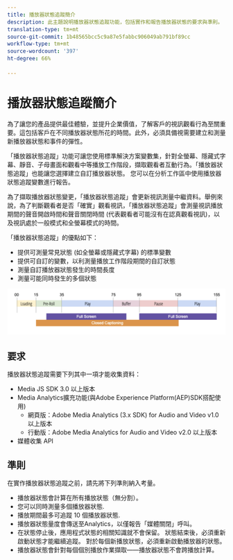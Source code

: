 ```yaml
---
title: 播放器狀態追蹤簡介
description: 此主題說明播放器狀態追蹤功能，包括實作和報告播放器狀態的要求與準則。
translation-type: tm+mt
source-git-commit: 1b48565bcc5c9a87e5fabbc906049ab791bf89cc
workflow-type: tm+mt
source-wordcount: '397'
ht-degree: 66%

---
```



# 播放器狀態追蹤簡介

為了讓您的產品提供最佳體驗，並提升企業價值，了解客戶的視訊觀看行為至關重要。這包括客戶在不同播放器狀態所花的時間。此外，必須具備視需要建立和測量新播放器狀態和事件的彈性。

「播放器狀態追蹤」功能可讓您使用標準解決方案變數集，針對全螢幕、隱藏式字幕、靜音、子母畫面和觀看中等播放工作階段，擷取觀看者互動行為。「播放器狀態追蹤」也能讓您選擇建立自訂播放器狀態。  您可以在分析工作區中使用播放器狀態追蹤變數進行報告。

為了擷取播放器狀態變更，「播放器狀態追蹤」會更新視訊測量中繼資料。舉例來說，為了判斷觀看者是否「確實」觀看視訊，「播放器狀態追蹤」會測量視訊播放期間的聲音開啟時間和聲音關閉時間 (代表觀看者可能沒有在認真觀看視訊)，以及視訊處於一般模式和全螢幕模式的時間。

「播放器狀態追蹤」的優點如下：

* 提供可測量常見狀態 (如全螢幕或隱藏式字幕) 的標準變數
* 提供可自訂的變數，以利測量播放工作階段期間的自訂狀態
* 測量自訂播放器狀態發生的時間長度
* 測量可能同時發生的多個狀態

![播放器狀態追蹤](assets/player_state_tracking.png)

## 要求

播放器狀態追蹤需要下列其中一項才能收集資料：
* Media JS SDK 3.0 以上版本
* Media Analytics擴充功能(與Adobe Experience Platform(AEP)SDK搭配使用)
   * 網頁版：Adobe Media Analytics (3.x SDK) for Audio and Video v1.0 以上版本
   * 行動版：Adobe Media Analytics for Audio and Video v2.0 以上版本
* 媒體收集 API

## 準則

在實作播放器狀態追蹤之前，請先將下列準則納入考量。

* 播放器狀態會計算在所有播放狀態（無分割）。
* 您可以同時測量多個播放器狀態.
* 播放期間最多可追蹤 10 個播放器狀態.
* 播放器狀態量度會傳送至Analytics，以僅報告「媒體關閉」呼叫。
* 在狀態停止後，應用程式狀態的相關知識就不會保留。 狀態結束後，必須重新啟動狀態才能繼續追蹤。 對於每個新播放狀態，必須重新啟動播放器的狀態。
* 播放器狀態會針對每個個別播放作業擷取——播放器狀態不會跨播放計算。
